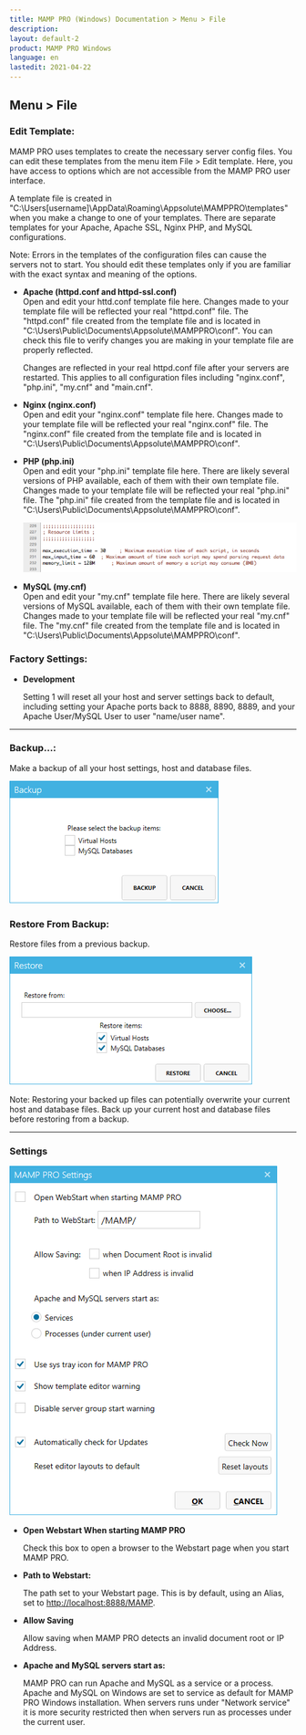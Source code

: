 ```yaml
---
title: MAMP PRO (Windows) Documentation > Menu > File
description: 
layout: default-2
product: MAMP PRO Windows
language: en
lastedit: 2021-04-22
---
```


##  Menu > File

### Edit Template:<a name="edit_templates"></a>

MAMP PRO uses templates to create the necessary server config files. You can edit these templates from the menu item File > Edit template. Here, you have access to options which are not accessible from the MAMP PRO user interface.

A template file is created in "C:\Users\[username]\AppData\Roaming\Appsolute\MAMPPRO\templates" when you make a change to one of your templates. There are separate templates for your Apache, Apache SSL, Nginx PHP, and MySQL configurations.
     
<div class="alert" role="alert">
Note: Errors in the templates of the configuration files can cause the servers not to start. You should edit these templates only if you are familiar with the exact syntax and meaning of the options.
</div>
 
*  **Apache (httpd.conf and httpd-ssl.conf)**     
     Open and edit your httd.conf template file here. Changes made to your template file will be reflected your real "httpd.conf" file. The "httpd.conf" file created from the template file and is located in "C:\Users\Public\Documents\Appsolute\MAMPPRO\conf\". You can check this file to verify changes you are making in your template file are properly reflected.

     <div class="alert" role="alert">
     Changes are reflected in your real httpd.conf file after your servers are restarted. This applies to all configuration files including "nginx.conf", "php.ini", "my.cnf" and "main.cnf".
     </div>

*  **Nginx (nginx.conf)**   
     Open and edit your "nginx.conf" template file here. Changes made to your template file will be reflected your real "nginx.conf" file. The "nginx.conf" file created from the template file and is located in "C:\Users\Public\Documents\Appsolute\MAMPPRO\conf\".

*  **PHP (php.ini)**        
     Open and edit your "php.ini" template file here. There are likely several versions of PHP available, each of them with their own template file. Changes made to your template file will be reflected your real "php.ini" file. The "php.ini" file created from the template file and is located in "C:\Users\Public\Documents\Appsolute\MAMPPRO\conf\".
     
     ![MAMP](/en/MAMP-PRO-Windows/Menu/File/PHPini.png)

*  **MySQL (my.cnf)**        
     Open and edit your "my.cnf" template file here. There are likely several versions of MySQL available, each of them with their own template file. Changes made to your template file will be reflected your real "my.cnf" file. The "my.cnf" file created from the template file and is located in "C:\Users\Public\Documents\Appsolute\MAMPPRO\conf\".
 
### Factory Settings:
  
*  **Development**     

     Setting 1 will reset all your host and server settings back to default, including setting your Apache ports back to 8888, 8890, 8889, and your Apache User/MySQL User to user "name/user name".

<a name="backup"></a> 

---

### Backup…:

Make a backup of all your host settings, host and database files.

![MAMP](/en/MAMP-PRO-Windows/Menu/File/Backup.png)
     
### Restore From Backup:

Restore files from a previous backup.

![MAMP](/en/MAMP-PRO-Windows/Menu/File/Restore.png)

<div class="alert" role="alert">
Note: Restoring your backed up files can potentially overwrite your current host and database files. Back up your current host and database files before restoring from a backup. 
</div>

---

### Settings

 ![MAMP](/en/MAMP-PRO-Windows/Menu/File/Settings.png)
  
 *  **Open Webstart When starting MAMP PRO**
 
     Check this box to open a browser to the Webstart page when you start MAMP PRO. 
 
 *  **Path to Webstart:**
 
     The path set to your Webstart page. This is by default, using an Alias, set to [http://localhost:8888/MAMP](http://localhost:8888/MAMP).
 
 *  **Allow Saving**
 
     Allow saving when MAMP PRO detects an invalid document root or IP Address.
 
 *  **Apache and MySQL servers start as:**
 
     MAMP PRO can run Apache and MySQL as a service or a process. Apache and MySQL on Windows are set to service as default for MAMP PRO Windows installation. When servers runs under "Network service" it is more security restricted then when servers run as processes under the current user.